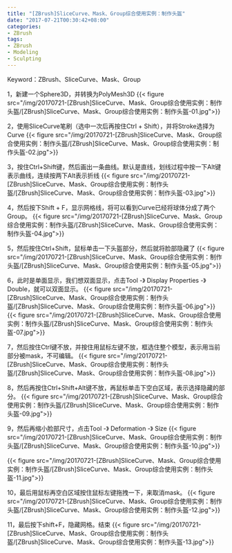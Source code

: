 ```yaml
---
title: "[ZBrush]SliceCurve、Mask、Group综合使用实例：制作头盔"
date: "2017-07-21T00:30:42+08:00"
categories:
- ZBrush
tags:
- ZBrush
- Modeling
- Sculpting
--- 
```


Keyword：ZBrush、SliceCurve、Mask、Group

1，新建一个Sphere3D，并转换为PolyMesh3D
{{< figure src="/img/20170721-[ZBrush]SliceCurve、Mask、Group综合使用实例：制作头盔/[ZBrush]SliceCurve、Mask、Group综合使用实例：制作头盔-01.jpg">}}

2，使用SliceCurve笔刷（选中一次后再按住Ctrl + Shift），并将Stroke选择为Curve
{{< figure src="/img/20170721-[ZBrush]SliceCurve、Mask、Group综合使用实例：制作头盔/[ZBrush]SliceCurve、Mask、Group综合使用实例：制作头盔-02.jpg">}}

3，按住Ctrl+Shift键，然后画出一条曲线。默认是直线，划线过程中按一下Alt键表示曲线，连续按两下Alt表示折线
{{< figure src="/img/20170721-[ZBrush]SliceCurve、Mask、Group综合使用实例：制作头盔/[ZBrush]SliceCurve、Mask、Group综合使用实例：制作头盔-03.jpg">}}

4，然后按下Shift + F，显示网格线，将可以看到Curve已经将球体分成了两个Group。
{{< figure src="/img/20170721-[ZBrush]SliceCurve、Mask、Group综合使用实例：制作头盔/[ZBrush]SliceCurve、Mask、Group综合使用实例：制作头盔-04.jpg">}}

5，然后按住Ctrl+Shift，鼠标单击一下头盔部分，然后就将脸部隐藏了
{{< figure src="/img/20170721-[ZBrush]SliceCurve、Mask、Group综合使用实例：制作头盔/[ZBrush]SliceCurve、Mask、Group综合使用实例：制作头盔-05.jpg">}}

6，此时是单面显示，我们想双面显示，点击Tool -》 Display Properties -》 Double，就可以双面显示。
{{< figure src="/img/20170721-[ZBrush]SliceCurve、Mask、Group综合使用实例：制作头盔/[ZBrush]SliceCurve、Mask、Group综合使用实例：制作头盔-06.jpg">}}
{{< figure src="/img/20170721-[ZBrush]SliceCurve、Mask、Group综合使用实例：制作头盔/[ZBrush]SliceCurve、Mask、Group综合使用实例：制作头盔-07.jpg">}}

7，然后按住Ctrl键不放，并按住用鼠标左键不放，框选住整个模型，表示用当前部分被mask，不可编辑。
{{< figure src="/img/20170721-[ZBrush]SliceCurve、Mask、Group综合使用实例：制作头盔/[ZBrush]SliceCurve、Mask、Group综合使用实例：制作头盔-08.jpg">}}

8，然后再按住Ctrl+Shift+Alt键不放，再鼠标单击下空白区域，表示选择隐藏的部分。
{{< figure src="/img/20170721-[ZBrush]SliceCurve、Mask、Group综合使用实例：制作头盔/[ZBrush]SliceCurve、Mask、Group综合使用实例：制作头盔-09.jpg">}}

9，然后再缩小脸部尺寸，点击Tool -》 Deformation -》 Size
{{< figure src="/img/20170721-[ZBrush]SliceCurve、Mask、Group综合使用实例：制作头盔/[ZBrush]SliceCurve、Mask、Group综合使用实例：制作头盔-10.jpg">}}

{{< figure src="/img/20170721-[ZBrush]SliceCurve、Mask、Group综合使用实例：制作头盔/[ZBrush]SliceCurve、Mask、Group综合使用实例：制作头盔-11.jpg">}}

10，最后用鼠标再空白区域按住鼠标左键拖拽一下，来取消mask。
{{< figure src="/img/20170721-[ZBrush]SliceCurve、Mask、Group综合使用实例：制作头盔/[ZBrush]SliceCurve、Mask、Group综合使用实例：制作头盔-12.jpg">}}

11，最后按下shift+F，隐藏网格。结束
{{< figure src="/img/20170721-[ZBrush]SliceCurve、Mask、Group综合使用实例：制作头盔/[ZBrush]SliceCurve、Mask、Group综合使用实例：制作头盔-13.jpg">}}



